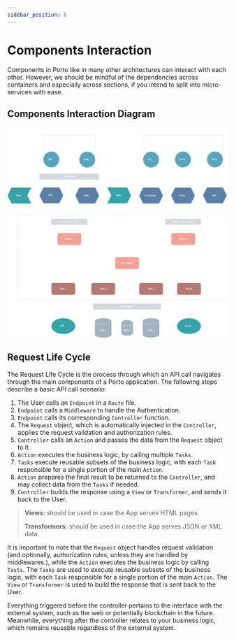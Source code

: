 ```yaml
---
sidebar_position: 6
---
```


# Components Interaction

Components in Porto like in many other architectures can interact with each other. However, we should be mindful of the dependencies across containers and especially across sections, if you intend to split into micro-services with ease.

## Components Interaction Diagram

![](/img/diagrams/porto_container_interactions.svg)



## Request Life Cycle

The Request Life Cycle is the process through which an API call navigates through the main components of a Porto application. The following steps describe a basic API call scenario:

1. The User calls an `Endpoint` in a `Route` file.
2. `Endpoint` calls a `Middleware` to handle the Authentication.
3. `Endpoint` calls its corresponding `Controller` function.
4. The `Request` object, which is automatically injected in the `Controller`, applies the request validation and authorization rules.
5. `Controller` calls an `Action` and passes the data from the `Request` object to it.
6. `Action` executes the business logic, by calling multiple `Tasks`.
7. `Tasks` execute reusable subsets of the business logic, with each `Task` responsible for a single portion of the main `Action`.
8. `Action` prepares the final result to be returned to the `Controller`, and may collect data from the `Tasks` if needed.
9. `Controller` builds the response using a `View` or `Transformer`, and sends it back to the User.

> **Views:** should be used in case the App serves HTML pages.
>
> **Transformers:** should be used in case the App serves JSON or XML data.



It is important to note that the `Request` object handles request validation (and optionally, authorization rules, unless they are handled by middlewares.), while the `Action` executes the business logic by calling `Tasts`. The `Tasks` are used to execute reusable subsets of the business logic, with each `Task` responsible for a single portion of the main `Action`. The `View` or `Transformer` is used to build the response that is sent back to the User.

Everything triggered before the controller pertains to the interface with the external system, such as the web or potentially blockchain in the future. Meanwhile, everything after the controller relates to your business logic, which remains reusable regardless of the external system.


